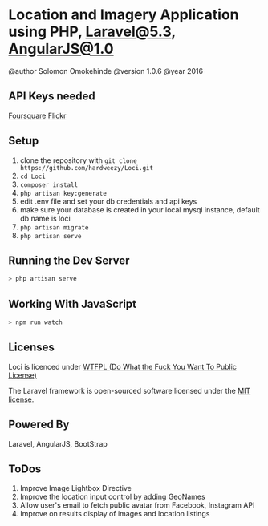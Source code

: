 # Location and Imagery Application using PHP, Laravel@5.3, AngularJS@1.0
@author Solomon Omokehinde
@version 1.0.6
@year 2016

## API Keys needed

[Foursquare](https://developer.foursquare.com/)
[Flickr](https://www.flickr.com/services/api/)


## Setup

1. clone the repository with `git clone https://github.com/hardweezy/Loci.git`
2. `cd Loci`
3. `composer install`
4. `php artisan key:generate`
5. edit .env file and set your db credentials and api keys
6. make sure your database is created in your local mysql instance, default db name is loci
7. `php artisan migrate`
8. `php artisan serve`

## Running the Dev Server

```bash
> php artisan serve
```

## Working With JavaScript

```bash
> npm run watch
```

## Licenses

Loci is licenced under [WTFPL (Do What the Fuck You Want To Public License)](http://www.wtfpl.net/about/)

The Laravel framework is open-sourced software licensed under the [MIT license](https://opensource.org/licenses/MIT).

## Powered By

<p align="left">
Laravel, AngularJS, BootStrap
</p>



## ToDos

1. Improve Image Lightbox Directive
2. Improve the location input control by adding GeoNames
3. Allow user's email to fetch public avatar from Facebook, Instagram API
4. Improve on results display of images and location listings
